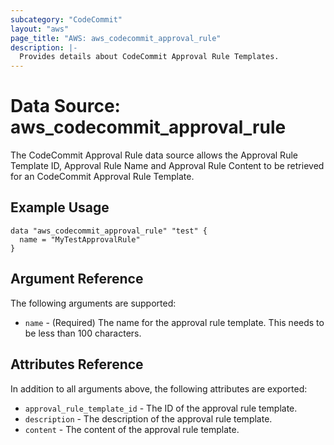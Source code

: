 ```yaml
---
subcategory: "CodeCommit"
layout: "aws"
page_title: "AWS: aws_codecommit_approval_rule"
description: |-
  Provides details about CodeCommit Approval Rule Templates.
---
```


# Data Source: aws_codecommit_approval_rule

The CodeCommit Approval Rule data source allows the Approval Rule Template ID, Approval Rule Name and Approval Rule Content to be retrieved for an CodeCommit Approval Rule Template.

## Example Usage

```hcl
data "aws_codecommit_approval_rule" "test" {
  name = "MyTestApprovalRule"
}
```

## Argument Reference

The following arguments are supported:

* `name` - (Required) The name for the approval rule template. This needs to be less than 100 characters.

## Attributes Reference

In addition to all arguments above, the following attributes are exported:

* `approval_rule_template_id` - The ID of the approval rule template.
* `description` - The description of the approval rule template.
* `content` - The content of the approval rule template. 
